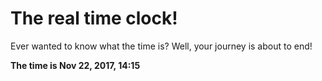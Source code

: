 # The real time clock!

Ever wanted to know what the time is? Well, your journey is about to end!

**The time is Nov 22, 2017, 14:15**